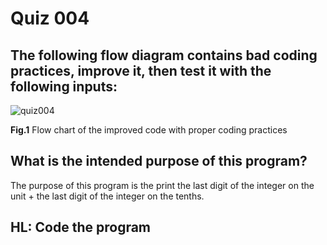 # Quiz 004
## The following flow diagram contains bad coding practices, improve it, then test it with the following inputs:

![quiz004](https://user-images.githubusercontent.com/112055062/188644846-ef9e554c-7a3f-478c-8123-1e7d8f3d697c.jpeg)

**Fig.1** Flow chart of the improved code with proper coding practices

## What is the intended purpose of this program?
The purpose of this program is the print the last digit of the integer on the unit + the last digit of the integer on the tenths.

## HL: Code the program
